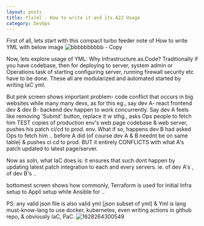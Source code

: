 ```yaml
---
layout: posts
title: Y(a)ml - How to write it and its A2Z Usage
category: DevOps
---
```

First of all, lets start with this compact turbo feeder note of How to write YML with below image
![bbbbbbbbbb - Copy](https://user-images.githubusercontent.com/11883023/166114322-c8fa6fc6-d968-4b23-af3e-73fdd8ba45ce.jpg)

  Now, lets explore usage of YML:
Why Infrastructure.as.Code? Traditionally if you have codebase, then for deploying to server, system admin or Operations task of starting configuring server, running firewall security etc have to be done. These all are modularized and automated started by writing IaC yml.

  But pink screen shows important problem- code conflict that occurs in big websites while many many devs, as for this eg., say dev A- react frontend dev & dev B- backend dev happen to work concurrently. Say dev A feels like removing 'Submit' button, replace it w sthg., asks Ops people to fetch him TEST copies of production env's web page codebase & web server, pushes his patch ci/cd to prod. env. What if so, happens dev B had asked Ops to fetch him .. before A did (of course dev A & B neednt be on same table) & pushes ci cd to prod. BUT it entirely CONFLICTS with what A's patch updated to latest page/server.

  Now as soln, what IaC does is: it ensures that such dont happen by updating latest patch integration to each and every servers. ie. of dev A's , of dev B's ..

  bottomest screen shows how commonly, Terraform is used for Initial Infra setup to Appli setup while Ansible for ..

  PS: any valid json file is also valid yml [json subset of yml] & Yml is lang must-know-lang to use docker, kubernetes, even writing actions in github repo, & obviously IaC, PaC.
![1628264300549](https://user-images.githubusercontent.com/11883023/166114380-e0842ea6-2433-47c3-8d70-c9b1e1fe2892.jpg)
